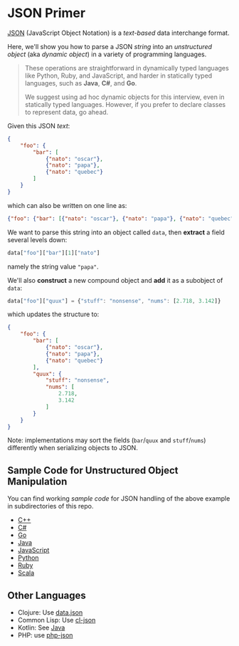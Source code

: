 # JSON Primer

[JSON] (JavaScript Object Notation)
is a *text-based* data interchange format.

[JSON]: https://www.json.org/

Here, we'll show you how to parse a JSON *string*
into an *unstructured object* (aka *dynamic object*)
in a variety of programming languages.

> These operations are straightforward
> in dynamically typed languages like
> Python, Ruby, and JavaScript,
> and harder in statically typed languages,
> such as **Java**, **C#**, and **Go**.
>
> We suggest using ad hoc dynamic objects for this interview,
> even in statically typed languages.
> However, if you prefer to declare classes to represent data,
> go ahead.

Given this JSON *text*:

```json
{
    "foo": {
        "bar": [
            {"nato": "oscar"},
            {"nato": "papa"},
            {"nato": "quebec"}
        ]
    }
}
```

which can also be written on one line as:

```json
{"foo": {"bar": [{"nato": "oscar"}, {"nato": "papa"}, {"nato": "quebec"}]}}
```

We want to parse this string into an object called `data`,
then **extract** a field several levels down:

```js
data["foo"]["bar"][1]["nato"]
```

namely the string value `"papa"`.

We'll also **construct** a new compound object
and **add** it as a subobject of `data`:

```js
data["foo"]["quux"] = {"stuff": "nonsense", "nums": [2.718, 3.142]}
```

which updates the structure to:

```json
{
    "foo": {
        "bar": [
            {"nato": "oscar"},
            {"nato": "papa"},
            {"nato": "quebec"}
        ],
        "quux": {
            "stuff": "nonsense",
            "nums": [
                2.718,
                3.142
            ]
        }
    }
}
```

Note: implementations may sort the fields
(`bar`/`quux` and `stuff`/`nums`) differently
when serializing objects to JSON.

## Sample Code for Unstructured Object Manipulation

You can find working *sample code* for JSON handling
of the above example
in subdirectories of this repo.

* [C++](./cpp/README.md)
* [C#](./csharp/README.md)
* [Go](./go/README.md)
* [Java](./java/README.md)
* [JavaScript](./javascript/README.md)
* [Python](./python/README.md)
* [Ruby](./ruby/README.md)
* [Scala](./scala/README.md)

## Other Languages

* Clojure: Use [data.json]
* Common Lisp: Use [cl-json]
* Kotlin: See [Java](./java/README.md)
* PHP: use [php-json]

[data.json]: http://clojure.github.io/data.json/
[cl-json]: https://common-lisp.net/project/cl-json/cl-json.html
[php-json]: https://www.php.net/manual/en/book.json.php
